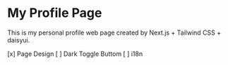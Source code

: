 # My Profile Page

This is my personal profile web page created by Next.js + Tailwind CSS + daisyui.

[x] Page Design
[ ] Dark Toggle Buttom
[ ] i18n

